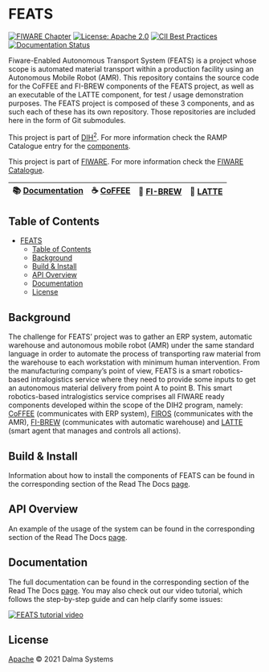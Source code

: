 # FEATS

[![FIWARE Chapter](https://img.shields.io/badge/FIWARE-Robots-45d3dd.svg)](https://www.fiware.org/developers/catalogue/)
[![License: Apache 2.0](https://img.shields.io/badge/License-Apache%202.0-green)](https://opensource.org/licenses/MIT)
[![CII Best Practices](https://bestpractices.coreinfrastructure.org/projects/4842/badge)](https://bestpractices.coreinfrastructure.org/projects/4842)
[![Documentation Status](https://readthedocs.org/projects/feats-dih2/badge/?version=latest)](https://feats-dih2.readthedocs.io/en/latest/?badge=latest)

Fiware-Enabled Autonomous Transport System (FEATS) is a project whose scope is automated material transport within a production facility using an Autonomous Mobile Robot (AMR).
This repository contains the source code for the CoFFEE and FI-BREW components of the FEATS project, as well as an executable of the LATTE component, for test / usage demonstration purposes.
The FEATS project is composed of these 3 components, and as such each of these has its own repository. Those repositories are included here in the form of Git submodules.

This project is part of [DIH<sup>2</sup>](http://www.dih-squared.eu/). For more information check the RAMP Catalogue entry for the
[components](https://github.com/ramp-eu).

This project is part of [FIWARE](https://www.fiware.org/). For more information check the [FIWARE Catalogue](https://github.com/Fiware/catalogue/).


 :books: [Documentation](https://feats-dih2.readthedocs.io/en/latest/) | :coffee: [CoFFEE](https://github.com/Dalma-Systems/coffee/) | :cup_with_straw: [FI-BREW](https://github.com/Dalma-Systems/fi-brew/) | :milk_glass: [LATTE](https://github.com/Dalma-Systems/latte/)
 --- | --- | --- | ---

## Table of Contents
- [FEATS](#feats)
  - [Table of Contents](#table-of-contents)
  - [Background](#background)
  - [Build & Install](#build--install)
  - [API Overview](#api-overview)
  - [Documentation](#documentation)
  - [License](#license)

## Background

The challenge for FEATS’ project was to gather an ERP system, automatic warehouse and autonomous mobile robot (AMR) under the same standard language in order to automate the process of transporting raw material from the warehouse to each workstation with minimum human intervention. 
From the manufacturing company’s point of view, FEATS is a smart robotics-based intralogistics service where they need to provide some inputs to get an autonomous material delivery from point A to point B.
This smart robotics-based intralogistics service comprises all FIWARE ready components developed within the scope of the DIH2 program, namely: [CoFFEE](https://github.com/Dalma-Systems/coffee/) (communicates with ERP system), [FIROS](https://github.com/iml130/firos) (communicates with the AMR), [FI-BREW](https://github.com/Dalma-Systems/fi-brew/) (communicates with automatic warehouse) and [LATTE](https://github.com/Dalma-Systems/latte/) (smart agent that manages and controls all actions).

## Build & Install
Information about how to install the components of FEATS can be found in the corresponding section of the Read The Docs [page](https://feats-dih2.readthedocs.io/en/latest/).

## API Overview
An example of the usage of the system can be found in the corresponding section of the Read The Docs [page](https://feats-dih2.readthedocs.io/en/latest/).

## Documentation
The full documentation can be found in the corresponding section of the Read The Docs [page](https://feats-dih2.readthedocs.io/en/latest/). You may also check out our video tutorial, which follows the step-by-step guide and can help clarify some issues:

[![FEATS tutorial video](http://img.youtube.com/vi/DiTcbAgMMZY/0.jpg)](https://youtu.be/DiTcbAgMMZY)

## License

[Apache](LICENSE) © 2021 Dalma Systems
